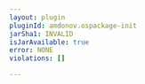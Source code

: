 ```yaml
---
layout: plugin
pluginId: amdonov.ospackage-init
jarSha1: INVALID
isJarAvailable: true
error: NONE
violations: []

---
```

